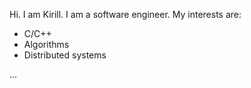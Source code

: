 Hi. I am Kirill. I am a software engineer.
My interests are:
- C/C++
- Algorithms
- Distributed systems

...
